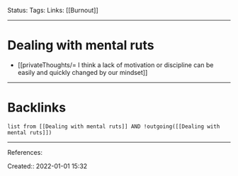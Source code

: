 Status: 
Tags: 
Links: [[Burnout]]
___
# Dealing with mental ruts
- [[privateThoughts/= I think a lack of motivation or discipline can be easily and quickly changed by our mindset]]
___
# Backlinks
```dataview
list from [[Dealing with mental ruts]] AND !outgoing([[Dealing with mental ruts]])
```
___
References:

Created:: 2022-01-01 15:32
